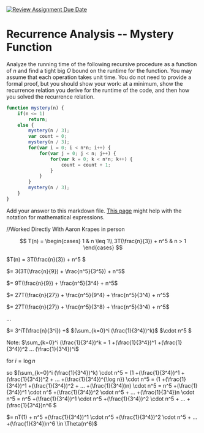 [![Review Assignment Due Date](https://classroom.github.com/assets/deadline-readme-button-24ddc0f5d75046c5622901739e7c5dd533143b0c8e959d652212380cedb1ea36.svg)](https://classroom.github.com/a/OlW38W4k)
# Recurrence Analysis -- Mystery Function

Analyze the running time of the following recursive procedure as a function of
$n$ and find a tight big $O$ bound on the runtime for the function. You may
assume that each operation takes unit time. You do not need to provide a formal
proof, but you should show your work: at a minimum, show the recurrence relation
you derive for the runtime of the code, and then how you solved the recurrence
relation.

```javascript
function mystery(n) {
    if(n <= 1)
        return;
    else {
        mystery(n / 3);
        var count = 0;
        mystery(n / 3);
        for(var i = 0; i < n*n; i++) {
            for(var j = 0; j < n; j++) {
                for(var k = 0; k < n*n; k++) {
                    count = count + 1;
                }
            }
        }
        mystery(n / 3);
    }
}
```

Add your answer to this markdown file. [This
page](https://docs.github.com/en/get-started/writing-on-github/working-with-advanced-formatting/writing-mathematical-expressions)
might help with the notation for mathematical expressions.

//Worked Directly With Aaron Krapes in person

$$ T(n) =
   \begin{cases}
       1 & n \leq 1\\
       3T(\frac{n}{3}) + n^5 & n > 1
   \end{cases}
$$

$T(n) = 3T(\frac{n}{3}) + n^5 $

$= 3(3T(\frac{n}{9}) + \frac{n^5}{3^5}) + n^5$

$= 9T(\frac{n}{9}) + \frac{n^5}{3^4} + n^5$

$= 27T(\frac{n}{27}) + \frac{n^5}{9^4} + \frac{n^5}{3^4} + n^5$

$= 27T(\frac{n}{27}) + \frac{n^5}{3^8} + \frac{n^5}{3^4} + n^5$

$…$

$= 3^iT(\frac{n}{3^i}) +$
$(\sum_{k=0}^i (\frac{1}{3^4})^k)$
$\cdot n^5 $

Note: $\sum_{k=0}^i (\frac{1}{3^4})^k = 1 +(\frac{1}{3^4})^1 +(\frac{1}{3^4})^2 ... (\frac{1}{3^4})^i$ 

for $i = \log n$

so $(\sum_{k=0}^i (\frac{1}{3^4})^k) \cdot n^5 = (1 +(\frac{1}{3^4})^1 +(\frac{1}{3^4})^2 + ... +(\frac{1}{3^4})^{\log n}) \cdot n^5 = (1 +(\frac{1}{3^4})^1 +(\frac{1}{3^4})^2 + ... +(\frac{1}{3^4})n) \cdot n^5 = n^5 +(\frac{1}{3^4})^1 \cdot n^5 +(\frac{1}{3^4})^2 \cdot n^5 + ... +(\frac{1}{3^4})n \cdot n^5 = n^5 +(\frac{1}{3^4})^1 \cdot n^5 +(\frac{1}{3^4})^2 \cdot n^5 + ... +(\frac{1}{3^4})n^6 $

$=  nT(1) + n^5 +(\frac{1}{3^4})^1 \cdot n^5 +(\frac{1}{3^4})^2 \cdot n^5 + ... +(\frac{1}{3^4})n^6 \in \Theta(n^6)$

